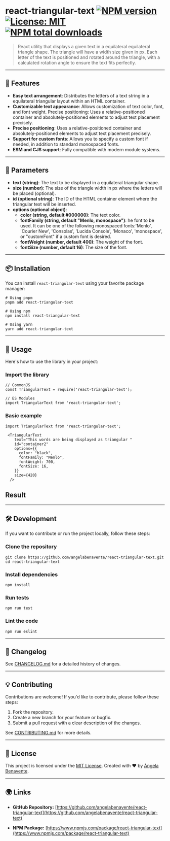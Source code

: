 # react-triangular-text [![NPM version](https://img.shields.io/npm/v/react-triangular-text.svg?style=flat)](https://www.npmjs.com/package/react-triangular-text) [![License: MIT](https://img.shields.io/badge/License-MIT-blue.svg)](<[LICENSE](https://github.com/angelabenavente/react-triangular-text/LICENSE)>) [![NPM total downloads](https://img.shields.io/npm/dt/react-triangular-text.svg?style=flat)](https://www.npmjs.com/package/react-triangular-text)

<!-- [![NPM monthly downloads](https://img.shields.io/npm/dm/react-triangular-text.svg?style=flat)](https://www.npmjs.com/package/react-triangular-text)-->

> React utility that displays a given text in a equilateral equilateral triangle shape. The triangle will have a width size given in px. Each letter of the text is positioned and rotated around the triangle, with a calculated rotation angle to ensure the text fits perfectly.

<!-- `react-triangular-text` is a tiny library that works in all Javascript environments. -->

---

## 🚀 Features

- **Easy text arrangement**: Distributes the letters of a text string in a equilateral triangular layout within an HTML container.
- **Customizable text appearance**: Allows customization of text color, font, and font weight.
  Precise positioning: Uses a relative-positioned container and absolutely-positioned elements to adjust text placement precisely.
- **Precise positioning**: Uses a relative-positioned container and absolutely-positioned elements to adjust text placement precisely.
- **Support for custom fonts**: Allows you to specify a custom font if needed, in addition to standard monospaced fonts.
- **ESM and CJS support**: Fully compatible with modern module systems.

---

## 🚀 Parameters

- **text (string)**: The text to be displayed in a equilateral triangular shape.
- **size (number)**: The size of the triangle width in px where the letters will be placed (optional).
- **id (optional string)**: The ID of the HTML container element where the triangular text will be inserted.
- **options (optional object)**:
  - **color (string, default #000000)**: The text color.
  - **fontFamily (string, default "Menlo, monospace")**: he font to be used. It can be one of the following monospaced fonts:'Menlo', 'Courier New', 'Consolas', 'Lucida Console', 'Monaco', 'monospace', or "customFont" if a custom font is desired.
  - **fontWeight (number, default 400)**: The weight of the font.
  - **fontSize (number, default 16)**: The size of the font.

---

## 📦 Installation

You can install `react-triangular-text` using your favorite package manager:

```
# Using pnpm
pnpm add react-triangular-text

# Using npm
npm install react-triangular-text

# Using yarn
yarn add react-triangular-text
```

---

## 🌟 Usage

Here's how to use the library in your project:

### Import the library

```
// CommonJS
const TriangularText = require('react-triangular-text');

// ES Modules
import TriangularText from 'react-triangular-text';
```

### Basic example

```
import TriangularText from 'react-triangular-text';

 <TriangularText
    text="This words are being displayed as triangular "
    id="container2"
    options={{
      color: "black",
      fontFamily: "Menlo",
      fontWeight: 700,
      fontSize: 16,
    }}
    size={420}
  />
```

## Result

---

## 🛠️ Development

If you want to contribute or run the project locally, follow these steps:

### Clone the repository

```
git clone https://github.com/angelabenavente/react-triangular-text.git
cd react-triangular-text
```

### Install dependencies

```
npm install
```

### Run tests

```
npm run test
```

### Lint the code

```
npm run eslint
```

---

## 🔄 Changelog

See [CHANGELOG.md](https://github.com/angelabenavente/react-triangular-text/blob/main/CHANGELOG.md) for a detailed history of changes.

---

## 💡 Contributing

Contributions are welcome! If you'd like to contribute, please follow these steps:

1.  Fork the repository.
2.  Create a new branch for your feature or bugfix.
3.  Submit a pull request with a clear description of the changes.

See [CONTRIBUTING.md](https://github.com/angelabenavente/react-triangular-text/blob/main/CONTRIBUTING.md) for more details.

---

## 📜 License

This project is licensed under the [MIT License](https://github.com/angelabenavente/react-triangular-text/blob/main/LICENSE). Created with ❤️ by [Ángela Benavente](https://github.com/angelabenavente).

---

## 🌍 Links

- **GitHub Repository:** [https://github.com/angelabenavente/react-triangular-text](https://github.com/angelabenavente/react-triangular-text)

- **NPM Package:** [https://www.npmjs.com/package/react-triangular-text](https://www.npmjs.com/package/react-triangular-text)
